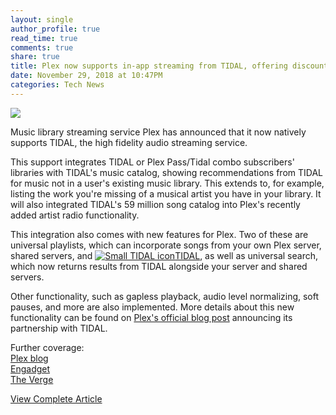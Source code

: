 ```yaml
---
layout: single
author_profile: true
read_time: true
comments: true
share: true
title: Plex now supports in-app streaming from TIDAL, offering discounted bundled plans
date: November 29, 2018 at 10:47PM
categories: Tech News
---
```

<img class="align-center" src="%20http://d2.alternativeto.net/dist/icons/tidal_100921.png?width=36&amp;height=36&amp;mode=crop&amp;upscale=false">
<p><p>Music library streaming service Plex has announced that it now natively supports TIDAL, the high fidelity audio streaming service.</p>
<p>This support integrates TIDAL or Plex Pass/Tidal combo subscribers' libraries with TIDAL's music catalog, showing recommendations from TIDAL for music not in a user's existing music library. This extends to, for example, listing the work you're missing of a musical artist you have in your library. It will also integrated TIDAL's 59 million song catalog into Plex's recently added artist radio functionality.</p>
<p>This integration also comes with new features for Plex. Two of these are universal playlists, which can incorporate songs from your own Plex server, shared servers, and <a href='//alternativeto.net/software/tidal/'><img alt='Small TIDAL icon' class='mini-app-icon' src='//d2.alternativeto.net/dist/icons/tidal_100921.png?width=36&height=36&mode=crop&upscale=false' />TIDAL</a>, as well as universal search, which now returns results from TIDAL alongside your server and shared servers.</p>
<p>Other functionality, such as gapless playback, audio level normalizing, soft pauses, and more are also implemented. More details about this new functionality can be found on <a href="https://www.plex.tv/blog/turning-plex-music-up-to-eleventy/" rel="nofollow">Plex's official blog post</a> announcing its partnership with TIDAL.</p>
<p>Further coverage:<br />
<a href="https://www.plex.tv/blog/turning-plex-music-up-to-eleventy/" rel="nofollow">Plex blog</a><br />
<a href="https://www.engadget.com/2018/11/29/plex-tidal-music-streaming-bundle/" rel="nofollow">Engadget</a><br />
<a href="https://www.theverge.com/2018/11/29/18117564/tidal-plex-subscriptions-costs-less-together" rel="nofollow">The Verge</a></p>
</p>
<a class="btn btn--info" href="https://alternativeto.net/news/2018/11/plex-now-supports-in-app-streaming-from-tidal-offering-cheap-and-bundled-plans">View Complete Article</a>
